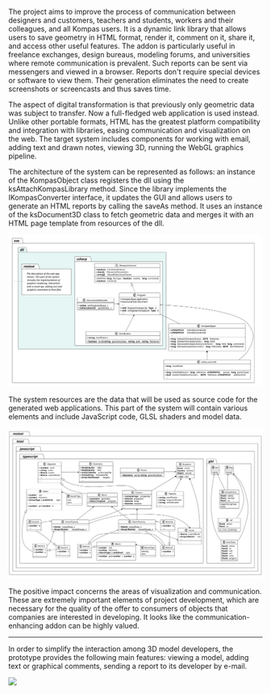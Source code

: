 The project aims to improve the process of communication between designers and customers, teachers and students, workers and their colleagues, and all Kompas users. It is a dynamic link library that allows users to save geometry in HTML format, render it, comment on it, share it, and access other useful features. The addon is particularly useful in freelance exchanges, design bureaus, modeling forums, and universities where remote communication is prevalent. Such reports can be sent via messengers and viewed in a browser. Reports don't require special devices or software to view them. Their generation eliminates the need to create screenshots or screencasts and thus saves time.

The aspect of digital transformation is that previously only geometric data was subject to transfer. Now a full-fledged web application is used instead. Unlike other portable formats, HTML has the greatest platform compatibility and integration with libraries, easing communication and visualization on the web. The target system includes components for working with email, adding text and drawn notes, viewing 3D, running the WebGL graphics pipeline.

The architecture of the system can be represented as follows: an instance of the KompasObject class registers the dll using the ksAttachKompasLibrary method. Since the library implements the IKompasConverter interface, it updates the GUI and allows users to generate an HTML reports by calling the saveAs method. It uses an instance of the ksDocument3D class to fetch geometric data and merges it with an HTML page template from resources of the dll.

<img src="docs/plantuml/out/idea.class.partone.svg">

The system resources are the data that will be used as source code for the generated web applications. This part of the system will contain various elements and include JavaScript code, GLSL shaders and model data.

<img src="docs/plantuml/out/idea.class.parttwo.svg">

The positive impact concerns the areas of visualization and communication. These are extremely important elements of project development, which are necessary for the quality of the offer to consumers of objects that companies are interested in developing. It looks like the communication-enhancing addon can be highly valued.

---

In order to simplify the interaction among 3D model developers, the prototype provides the following main features: viewing a model, adding text or graphical comments, sending a report to its developer by e-mail.

<img src="docs/picture.svg">